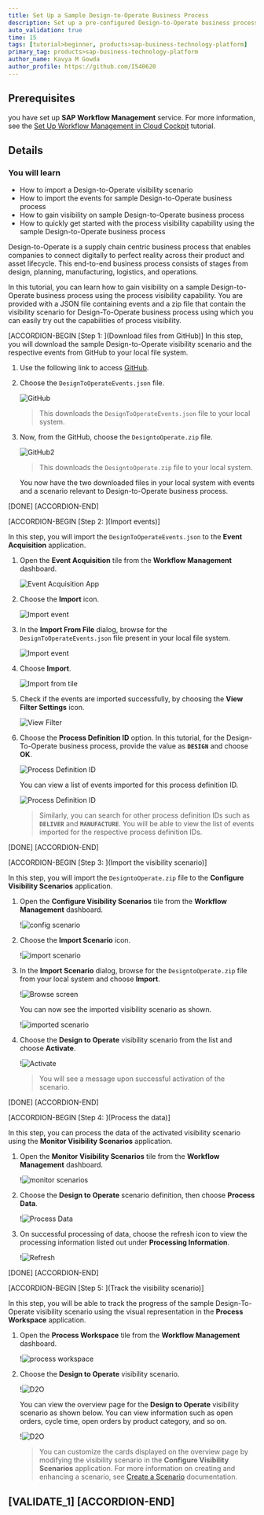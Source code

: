```yaml
---
title: Set Up a Sample Design-to-Operate Business Process
description: Set up a pre-configured Design-to-Operate business process to experience the Process Visibility capability.
auto_validation: true
time: 15
tags: [tutorial>beginner, products>sap-business-technology-platform]
primary_tag: products>sap-business-technology-platform
author_name: Kavya M Gowda
author_profile: https://github.com/I540620
---
```


## Prerequisites
 you have set up **SAP Workflow Management** service. For more information, see the [Set Up Workflow Management in Cloud Cockpit](cp-starter-ibpm-employeeonboarding-1-setup) tutorial.

## Details
### You will learn
  - How to import a Design-to-Operate visibility scenario
  - How to import the events for sample Design-to-Operate business process
  - How to gain visibility on sample Design-to-Operate business process
  - How to quickly get started with the process visibility capability using the sample Design-to-Operate business process


Design-to-Operate is a supply chain centric business process that enables companies to connect digitally to perfect reality across their product and asset lifecycle. This end-to-end business process consists of stages from design, planning, manufacturing, logistics, and operations.

In this tutorial, you can learn how to gain visibility on a sample Design-to-Operate business process using the process visibility capability. You are provided with a JSON file containing events and a zip file that contain the visibility scenario for Design-To-Operate business process using which you can easily try out the capabilities of process visibility.

[ACCORDION-BEGIN [Step 1: ](Download files from GitHub)]
In this step, you will download the sample Design-to-Operate visibility scenario and the respective events from GitHub to your local file system.

1. Use the following link to access [GitHub](https://github.com/SAP-samples/cloud-process-visibility/releases).

2. Choose the `DesignToOperateEvents.json` file.

    ![GitHub](screen1-git.png)

    >This downloads the `DesignToOperateEvents.json` file to your local system.

3. Now, from the GitHub, choose the `DesigntoOperate.zip` file.

    ![GitHub2](designzip.png)

    >This downloads the `DesigntoOperate.zip` file to your local system.

    You now have the two downloaded files in your local system with events and a scenario relevant to Design-to-Operate business process.

[DONE]
[ACCORDION-END]

[ACCORDION-BEGIN [Step 2: ](Import events)]

In this step, you will import the `DesignToOperateEvents.json` to the **Event Acquisition** application.

1. Open the **Event Acquisition** tile from the **Workflow Management** dashboard.

    ![Event Acquisition App](event-flp.png)

2. Choose the **Import** icon.

    ![Import event](Import.png)

3. In the **Import From File** dialog, browse for the `DesignToOperateEvents.json` file present in your local file system.

    ![Import event](Browse.png)

4. Choose **Import**.  

    ![Import from tile](D2O-Import.png)

5. Check if the events are imported successfully, by choosing the **View Filter Settings** icon.

    ![View Filter](Filter.png)

6. Choose the **Process Definition ID** option. In this tutorial, for the Design-To-Operate business process, provide the value as **`DESIGN`** and choose **OK**.

    ![Process Definition ID](D2O-Ok.png)

    You can view a list of events imported for this process definition ID.

    ![Process Definition ID](D2O-Eventlist.png)

    >Similarly, you can search for other process definition IDs such as **`DELIVER`** and **`MANUFACTURE`**. You will be able to view the list of events imported for the respective process definition IDs.

[DONE]
[ACCORDION-END]

[ACCORDION-BEGIN [Step 3: ](Import the visibility scenario)]

In this step, you will import the `DesigntoOperate.zip` file to the **Configure Visibility Scenarios** application.

1. Open the **Configure Visibility Scenarios** tile from the **Workflow Management** dashboard.

    !![config scenario](config-flp.png)

2. Choose the **Import Scenario** icon.

    !![import scenario](CVS-Import.png)

3. In the **Import Scenario** dialog, browse for the `DesigntoOperate.zip` file from your local system and choose **Import**.

    !![Browse screen](D2O-zipfile-import.png)

    You can now see the imported visibility scenario as shown.

    !![imported scenario](screen9-d2o.png)

4. Choose the **Design to Operate** visibility scenario from the list and choose **Activate**.

    !![Activate](screen9-activate.png)

    >You will see a message upon successful activation of the scenario.

[DONE]
[ACCORDION-END]

[ACCORDION-BEGIN [Step 4: ](Process the data)]

In this step, you can process the data of the activated visibility scenario using the **Monitor Visibility Scenarios** application.

1. Open the **Monitor Visibility Scenarios** tile from the **Workflow Management** dashboard.

    !![monitor scenarios](MVS.png)

2. Choose the **Design to Operate** scenario definition, then choose **Process Data**.

    !![Process Data](screen10-monitor.png)

3. On successful processing of data, choose the refresh icon to view the processing information listed out under **Processing Information**.

    !![Refresh](screen10-refresh.png)

[DONE]
[ACCORDION-END]

[ACCORDION-BEGIN [Step 5: ](Track the visibility scenario)]

In this step, you will be able to track the progress of the sample Design-To-Operate visibility scenario using the visual representation in the **Process Workspace** application.

1. Open the **Process Workspace** tile from the **Workflow Management** dashboard.

    !![process workspace](PW.png)

2. Choose the **Design to Operate** visibility scenario.

    !![D2O](screen11-processworkspace.png)

    You can view the overview page for the **Design to Operate** visibility scenario as shown below. You can view information such as open orders, cycle time, open orders by product category, and so on.

    !![D2O](screen11-overviewpws.png)

    >You can customize the cards displayed on the overview page by modifying the visibility scenario in the **Configure Visibility Scenarios** application. For more information on creating and enhancing a scenario, see [Create a Scenario](https://help.sap.com/viewer/62fd39fa3eae4046b23dba285e84bfd4/Cloud/en-US/df284fd12073454392c5db8913f82d81.html) documentation.

[VALIDATE_1]
[ACCORDION-END]
---
